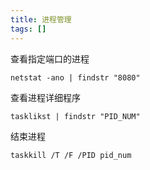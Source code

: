 ```yaml
---
title: 进程管理
tags: []
---
```


查看指定端口的进程

    netstat -ano | findstr "8080"
    

查看进程详细程序

    tasklikst | findstr "PID_NUM"
    
结束进程

    taskkill /T /F /PID pid_num
